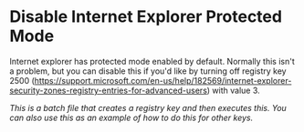# Disable Internet Explorer Protected Mode
Internet explorer has protected mode enabled by default. Normally this isn't a problem, but you can disable this if you'd like by turning off registry key 2500 (https://support.microsoft.com/en-us/help/182569/internet-explorer-security-zones-registry-entries-for-advanced-users) with value 3. 

*This is a batch file that creates a registry key and then executes this. You can also use this as an example of how to do this for other keys.*
